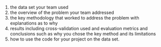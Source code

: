 1. the data set your team used
2. the overview of the problem your team addressed
3. the key methodology that worked to address the problem with explanations as to why
4. results including cross-validation used and evaluation metrics and conclusions such as why you chose the key method and its limitations
5. how to use the code for your project on the data set.